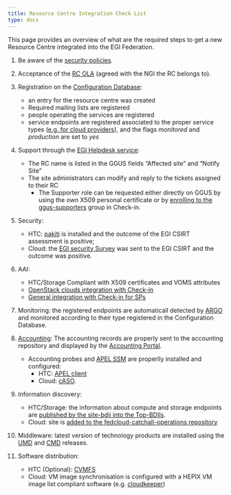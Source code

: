 ```yaml
---
title: Resource Centre Integration Check List
type: docs
---
```


This page provides an overview of what are the required steps to get a new
Resource Centre integrated into the EGI Federation.

1. Be aware of the
   [security policies](https://go.egi.eu/policies-and-procedures).

1. Acceptance of the
   [RC OLA](https://documents.egi.eu/public/ShowDocument?docid=31) (agreed with
   the NGI the RC belongs to).

1. Registration on the
   [Configuration Database](../../../internal/configuration-database):

   - an entry for the resource centre was created
   - Required mailing lists are registered
   - people operating the services are registered
   - service endpoints are registered associated to the proper service types
     ([e.g. for cloud providers](../../cloud-compute/registration)), and the
     flags _monitored_ and _production_ are set to _yes_

1. Support through the [EGI Helpdesk service](../../../internal/helpdesk):

   - The RC name is listed in the GGUS fields “Affected site” and “Notify Site”
   - The site administrators can modify and reply to the tickets assigned to
     their RC
     - The Supporter role can be requested either directly on GGUS by using the
       own X509 personal certificate or by
       [enrolling to the ggus-supporters](https://aai.egi.eu/registry/co_petitions/start/coef:69)
       group in Check-in.

1. Security:

   - HTC: [pakiti](../../../internal/security-coordination/monitoring/pakiti) is
     installed and the outcome of the EGI CSIRT assessment is positive;
   - Cloud: the [EGI security Survey](https://survey.egi.eu/327232) was sent to
     the EGI CSIRT and the outcome was positive.

1. AAI:

   - HTC/Storage Compliant with X509 certificates and VOMS attributes
   - [OpenStack clouds integration with Check-in](../../cloud-compute/openstack/#egi-aai)
   - [General integration with Check-in for SPs](../../check-in/sp/)

1. Monitoring: the registered endpoints are automaticall detected by
   [ARGO](../../../internal/monitoring) and monitored according to their type
   registered in the Configuration Database.

1. [Accounting](../../../internal/accounting): The accounting records are
   properly sent to the accounting repository and displayed by the
   [Accounting Portal](https://accounting.egi.eu/).

   - Accounting probes and [APEL SSM](https://github.com/apel/ssm) are properlly
     installed and configured:
     - HTC: [APEL client](https://github.com/apel/apel)
     - Cloud: [cASO](https://github.com/IFCA/caso).

1. Information discovery:

   - HTC/Storage: the information about compute and storage endpoints are
     [published by the site-bdii into the Top-BDIIs](../../operations-manuals/man01_how_to_publish_site_information/).
   - Cloud: site is
     [added to the fedcloud-catchall-operations repository](../../cloud-compute/openstack/#catch-all-operations)

1. Middleware: latest version of technology products are installed using the
   [UMD](https://confluence.egi.eu/display/EGIBG/Unified+Middleware+Distribution)
   and
   [CMD](https://confluence.egi.eu/display/EGIBG/Cloud+Middleware+Distribution)
   releases.

1. Software distribution:
   - HTC (Optional): [CVMFS](https://github.com/cvmfs-contrib/egi-cvmfs)
   - Cloud: VM image synchronisation is configured with a HEPIX VM image list
     compliant software (e.g.
     [cloudkeeper](https://github.com/the-cloudkeeper-project/cloudkeeper))
